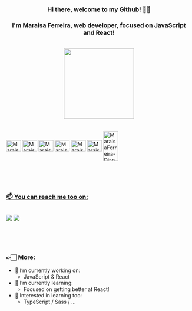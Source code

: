 <div align="center">
  <h3>Hi there, welcome to my Github! 👋🏻</h3>
  <h3>I'm Maraísa Ferreira, web developer, focused on JavaScript and React!</h3>
</div>
  
<br>
<div align="center">
  <a href="https://github.com/maraisaferreira">
  <img height="190em" src="https://github-readme-stats.vercel.app/api/top-langs/?username=maraisaferreira&layout=compact&langs_count=7&theme=dracula"/>
</div>

<br>
<div style="display: inline_block"><br>
  <img align="center" alt="MaraisaFerreira-Js" height="30" width="40" src="https://cdn.jsdelivr.net/gh/devicons/devicon/icons/javascript/javascript-plain.svg">
  <img align="center" alt="MaraisaFerreira-React" height="30" width="40" src="https://cdn.jsdelivr.net/gh/devicons/devicon/icons/react/react-original.svg">
  <img align="center" alt="MaraisaFerreira-Node" height="30" width="40" src="https://cdn.jsdelivr.net/gh/devicons/devicon/icons/nodejs/nodejs-original.svg" />
  <img align="center" alt="MaraisaFerreira-HTML" height="30" width="40" src="https://cdn.jsdelivr.net/gh/devicons/devicon/icons/html5/html5-plain-wordmark.svg">
  <img align="center" alt="MaraisaFerreira-CSS" height="30" width="40" src="https://cdn.jsdelivr.net/gh/devicons/devicon/icons/css3/css3-plain-wordmark.svg">
  <img align="center" alt="MaraisaFerreira-Python" height="30" width="40" src="https://cdn.jsdelivr.net/gh/devicons/devicon/icons/python/python-original.svg">
  <img align="center" alt="MaraisaFerreira-Django" height="80" width="40" src="https://cdn.jsdelivr.net/gh/devicons/devicon/icons/django/django-original.svg" />
</div>

<br>
  
##
  
<br>

  ### 📫 You can reach me too on: 
  <br>
<div>
   <a href="#" target="_blank"><img src="https://img.shields.io/badge/-LinkedIn-%230077B5?style=for-the-badge&logo=linkedin&logoColor=white" target="_blank"></a> 
   <a href = "mailto:ferreira.maraisacristina@gmail.com" target="_blank"><img src="https://img.shields.io/badge/Gmail-D14836?style=for-the-badge&logo=gmail&logoColor=white" target="_blank"></a> 
</div>
 
<br>
  
##

  <br>
  <h3>👉🏻 More:</h3>
  
- 🔭 I’m currently working on:
    - JavaScript & React
- 🌱 I’m currently learning:
    - Focused on getting better at React!
- 🔎 Interested in learning too:
    - TypeScript / Sass / ...

